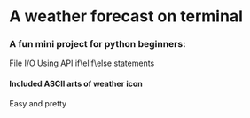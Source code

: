 # A weather forecast on terminal

### A fun mini project for python beginners:
File I/O
Using API
if\elif\else statements

#### Included ASCII arts of weather icon

Easy and pretty
